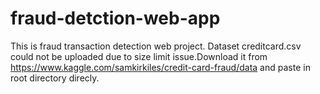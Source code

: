 # fraud-detction-web-app
This is fraud transaction detection web project.
Dataset creditcard.csv could not be uploaded due to size limit issue.Download it from https://www.kaggle.com/samkirkiles/credit-card-fraud/data and paste in root directory direcly.
